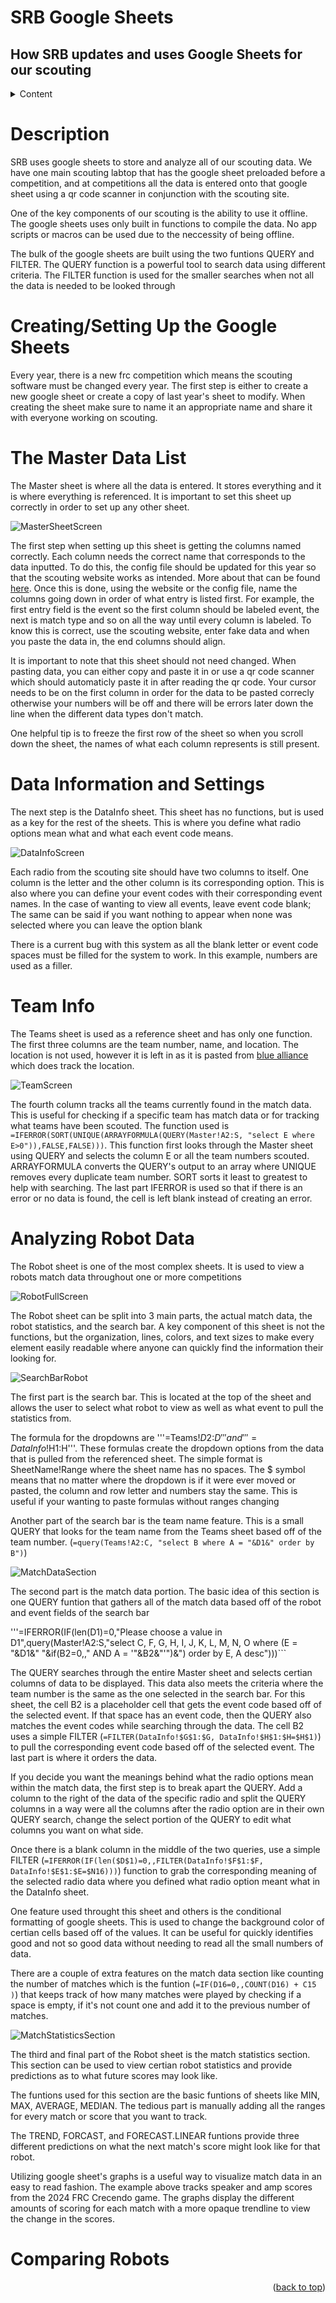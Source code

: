 <div href="top"></div>

# SRB Google Sheets

## How SRB updates and uses Google Sheets for our scouting

<details>
  <summary>Content</summary>
  <ol>
    <li><a href="#description">Description</a></li>
    <li><a href="#creating">Creating the Sheets</a></li>
    <li><a href="#master">The Master List</a></li>
    <li><a href="#datainfo">Data Information and Settings</a></li>
    <li><a href="#teaminfo">Team Info</a></li>
    <li><a href="#robot">Robot Data</a></li>
    <li><a href="#compare">Comparing Data</a></li>
  </ol>
</details>

<div id="description"></div>

# Description

SRB uses google sheets to store and analyze all of our scouting data. We have one main scouting labtop that has the google sheet preloaded before a competition, and at competitions all the data is entered onto that google sheet using a qr code scanner in conjunction with the scouting site. 

One of the key components of our scouting is the ability to use it offline. The google sheets uses only built in functions to compile the data. No app scripts or macros can be used due to the neccessity of being offline. 

The bulk of the google sheets are built using the two funtions QUERY and FILTER. The QUERY function is a powerful tool to search data using different criteria. The FILTER function is used for the smaller searches when not all the data is needed to be looked through

<div id="creating"></div>

# Creating/Setting Up the Google Sheets

Every year, there is a new frc competition which means the scouting software must be changed every year. The first step is either to create a new google sheet or create a copy of last year's sheet to modify. When creating the sheet make sure to name it an appropriate name and share it with everyone working on scouting.

<div id="master"></div>

# The Master Data List

The Master sheet is where all the data is entered. It stores everything and it is where everything is referenced. It is important to set this sheet up correctly in order to set up any other sheet.

![MasterSheetScreen](../resources/images/GoogleSheetImages/MasterSheetScreen.png)

The first step when setting up this sheet is getting the columns named correctly. Each column needs the correct name that corresponds to the data inputted. To do this, the config file should be updated for this year so that the scouting website works as intended. More about that can be found [here](Updating.md). Once this is done, using the website or the config file, name the columns going down in order of what entry is listed first. For example, the first entry field is the event so the first column should be labeled event, the next is match type and so on all the way until every column is labeled. To know this is correct, use the scouting website, enter fake data and when you paste the data in, the end columns should align.

It is important to note that this sheet should not need changed. When pasting data, you can either copy and paste it in or use a qr code scanner which should automaticly paste it in after reading the qr code. Your cursor needs to be on the first column in order for the data to be pasted correcly otherwise your numbers will be off and there will be errors later down the line when the different data types don't match.

One helpful tip is to freeze the first row of the sheet so when you scroll down the sheet, the names of what each column represents is still present.

<div id="datainfo"></div>

# Data Information and Settings

The next step is the DataInfo sheet. This sheet has no functions, but is used as a key for the rest of the sheets. This is where you define what radio options mean what and what each event code means.

![DataInfoScreen](../resources/images/GoogleSheetImages/DataInfoScreen.png)

Each radio from the scouting site should have two columns to itself. One column is the letter and the other column is its corresponding option. This is also where you can define your event codes with their corresponding event names. In the case of wanting to view all events, leave event code blank; The same can be said if you want nothing to appear when none was selected where you can leave the option blank

There is a current bug with this system as all the blank letter or event code spaces must be filled for the system to work. In this example, numbers are used as a filler.

<div id="teaminfo"></div>

# Team Info

The Teams sheet is used as a reference sheet and has only one function. The first three columns are the team number, name, and location. The location is not used, however it is left in as it is pasted from [blue alliance](https://www.thebluealliance.com/events/in#teams) which does track the location. 

![TeamScreen](../resources/images/GoogleSheetImages/TeamScreen.png)

The fourth column tracks all the teams currently found in the match data. This is useful for checking if a specific team has match data or for tracking what teams have been scouted. The function used is ```=IFERROR(SORT(UNIQUE(ARRAYFORMULA(QUERY(Master!A2:S, "select E where E>0")),FALSE,FALSE)))```. This function first looks through the Master sheet using QUERY and selects the column E or all the team numbers scouted. ARRAYFORMULA converts the QUERY's output to an array where UNIQUE removes every duplicate team number. SORT sorts it least to greatest to help with searching. The last part IFERROR is used so that if there is an error or no data is found, the cell is left blank instead of creating an error.


<div id="robot"></div>

# Analyzing Robot Data

The Robot sheet is one of the most complex sheets. It is used to view a robots match data throughout one or more competitions

![RobotFullScreen](../resources/images/GoogleSheetImages/RobotFullScreen.png)

The Robot sheet can be split into 3 main parts, the actual match data, the robot statistics, and the search bar. A key component of this sheet is not the functions, but the organization, lines, colors, and text sizes to make every element easily readable where anyone can quickly find the information their looking for.

![SearchBarRobot](../resources/images/GoogleSheetImages/SearchBarRobot.png)

The first part is the search bar. This is located at the top of the sheet and allows the user to select what robot to view as well as what event to pull the statistics from. 

The formula for the dropdowns are '''=Teams!$D$2:$D''' and '''=DataInfo!$H$1:$H'''. These formulas create the dropdown options from the data that is pulled from the referenced sheet. The simple format is SheetName!Range where the sheet name has no spaces. The $ symbol means that no matter where the dropdown is if it were ever moved or pasted, the column and row letter and numbers stay the same. This is useful if your wanting to paste formulas without ranges changing

Another part of the search bar is the team name feature. This is a small QUERY that looks for the team name from the Teams sheet based off of the team number. (```=query(Teams!A2:C, "select B where A = "&D1&" order by B")```)

![MatchDataSection](../resources/images/GoogleSheetImages/MatchDataSection.png)

The second part is the match data portion. The basic idea of this section is one QUERY funtion that gathers all of the match data based off of the robot and event fields of the search bar

'''=IFERROR(IF(len(D1)=0,"Please choose a value in D1",query(Master!A2:S,"select C, F, G, H, I, J, K, L, M, N, O where (E = "&D1&" "&if(B2=0,," AND A = '"&B2&"'")&")  order by E, A desc")))```

The QUERY searches through the entire Master sheet and selects certian columns of data to be displayed. This data also meets the criteria where the team number is the same as the one selected in the search bar. For this sheet, the cell B2 is a placeholder cell that gets the event code based off of the selected event. If that space has an event code, then the QUERY also matches the event codes while searching through the data. The cell B2 uses a simple FILTER (```=FILTER(DataInfo!$G$1:$G, DataInfo!$H$1:$H=$H$1)```) to pull the corresponding event code based off of the selected event. The last part is where it orders the data.

If you decide you want the meanings behind what the radio options mean within the match data, the first step is to break apart the QUERY. Add a column to the right of the data of the specific radio and split the QUERY columns in a way were all the columns after the radio option are in their own QUERY search, change the select portion of the QUERY to edit what columns you want on what side.

Once there is a blank column in the middle of the two queries, use a simple FILTER (```=IFERROR(IF(len($D$1)=0,,FILTER(DataInfo!$F$1:$F, DataInfo!$E$1:$E=$N16)))```) function to grab the corresponding meaning of the selected radio data where you defined what radio option meant what in the DataInfo sheet.

One feature used throught this sheet and others is the conditional formatting of google sheets. This is used to change the background color of certian cells based off of the values. It can be useful for quickly identifies good and not so good data without needing to read all the small numbers of data.

There are a couple of extra features on the match data section like counting the number of matches which is the funtion (```=IF(D16=0,,COUNT(D16) + C15 )```) that keeps track of how many matches were played by checking if a space is empty, if it's not count one and add it to the previous number of matches.

![MatchStatisticsSection](../resources/images/GoogleSheetImages/MatchStatisticsSection.png)

The third and final part of the Robot sheet is the match statistics section. This section can be used to view certian robot statistics and provide predictions as to what future scores may look like. 

The funtions used for this section are the basic funtions of sheets like MIN, MAX, AVERAGE, MEDIAN. The tedious part is manually adding all the ranges for every match or score that you want to track. 

The TREND, FORCAST, and FORECAST.LINEAR funtions provide three different predictions on what the next match's score might look like for that robot. 

Utilizing google sheet's graphs is a useful way to visualize match data in an easy to read fashion. The example above tracks speaker and amp scores from the 2024 FRC Crecendo game. The graphs display the different amounts of scoring for each match with a more opaque trendline to view the change in the scores.


<div id="compare"></div>

# Comparing Robots



<p align="right">(<a href="#top">back to top</a>)</p>
